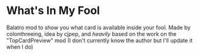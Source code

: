 # What's In My Fool

Balatro mod to show you what card is available inside your fool. Made by colonthreeing, idea by cjpep, and *heavily* based on the work on the "TopCardPreview" mod (I don't currently know the author but I'll update it when I do)